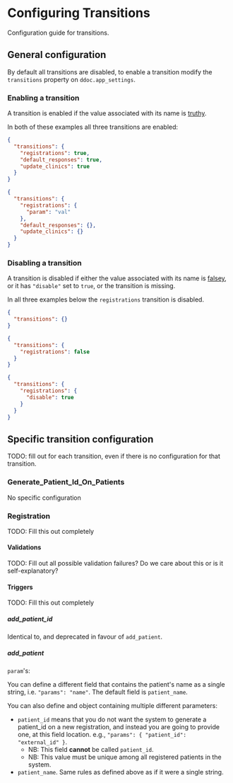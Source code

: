 # Configuring Transitions

Configuration guide for transitions.

## General configuration

By default all transitions are disabled, to enable a transition modify the
`transitions` property on `ddoc.app_settings`.

### Enabling a transition

A transition is enabled if the value associated with its name is
[truthy](https://developer.mozilla.org/en-US/docs/Glossary/Truthy).

In both of these examples all three transitions are enabled:

```json
{
  "transitions": {
    "registrations": true,
    "default_responses": true,
    "update_clinics": true
  }
}
```

```json 
{
  "transitions": {
    "registrations": {
      "param": "val"
    },
    "default_responses": {},
    "update_clinics": {}
  }
}
```

### Disabling a transition

A transition is disabled if either the value associated with its name is [falsey](https://developer.mozilla.org/en-US/docs/Glossary/Falsy), or it has `"disable"` set to `true`, or the transition is missing.

In all three examples below the `registrations` transition is disabled.

```json
{
  "transitions": {}
}
```

```json
{
  "transitions": {
    "registrations": false
  }
}
```

```json
{
  "transitions": {
    "registrations": {
      "disable": true
    }
  }
}
```

## Specific transition configuration

TODO: fill out for each transition, even if there is no configuration for that transition.

### Generate_Patient_Id_On_Patients

No specific configuration

### Registration

TODO: Fill this out completely

#### Validations

TODO: Fill out all possible validation failures? Do we care about this or is it self-explanatory?

#### Triggers

TODO: Fill this out completely

##### add_patient_id

Identical to, and deprecated in favour of `add_patient`. 

##### add_patient

`param`'s:
 
You can define a different field that contains the patient's name as a single string, i.e. `"params": "name"`. The default field is `patient_name`.

You can also define and object containing multiple different parameters:
 - `patient_id` means that you do not want the system to generate a patient_id on a new registration, and instead you are going to provide one, at this field location. e.g., `"params": { "patient_id": "external_id" }`.
    - NB: This field **cannot** be called `patient_id`.
    - NB: This value must be unique among all registered patients in the system.
 - `patient_name`. Same rules as defined above as if it were a single string.
